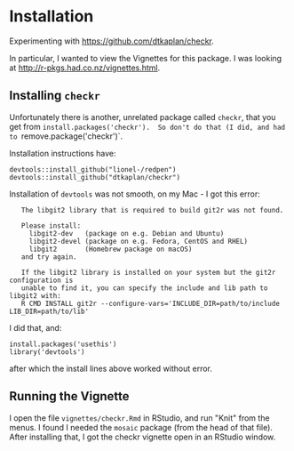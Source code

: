 # Installation

Experimenting with <https://github.com/dtkaplan/checkr>.

In particular, I wanted to view the Vignettes for this package.  I was looking
at <http://r-pkgs.had.co.nz/vignettes.html>.

## Installing `checkr`

Unfortunately there is another, unrelated package called `checkr`, that you
get from `install.packages('checkr').  So don't do that (I did, and had to
`remove.package('checkr')`.

Installation instructions have:

```
devtools::install_github("lionel-/redpen")
devtools::install_github("dtkaplan/checkr")
```

Installation of `devtools` was not smooth, on my Mac - I got this error:


```
   The libgit2 library that is required to build git2r was not found.

   Please install:
     libgit2-dev   (package on e.g. Debian and Ubuntu)
     libgit2-devel (package on e.g. Fedora, CentOS and RHEL)
     libgit2       (Homebrew package on macOS)
   and try again.

   If the libgit2 library is installed on your system but the git2r configuration is
   unable to find it, you can specify the include and lib path to libgit2 with:
   R CMD INSTALL git2r --configure-vars='INCLUDE_DIR=path/to/include LIB_DIR=path/to/lib'
```


I did that, and:

```
install.packages('usethis')
library('devtools')
```

after which the install lines above worked without error.

## Running the Vignette

I open the file `vignettes/checkr.Rmd` in RStudio, and run "Knit" from the
menus.  I found I needed the `mosaic` package (from the head of that file).
After installing that, I got the checkr vignette open in an RStudio window.

